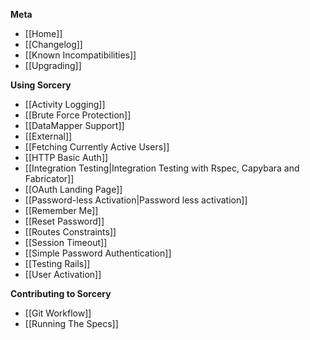 **Meta**
* [[Home]]
* [[Changelog]]
* [[Known Incompatibilities]]
* [[Upgrading]]

**Using Sorcery**
* [[Activity Logging]]
* [[Brute Force Protection]]
* [[DataMapper Support]]
* [[External]]
* [[Fetching Currently Active Users]]
* [[HTTP Basic Auth]]
* [[Integration Testing|Integration Testing with Rspec, Capybara and Fabricator]]
* [[OAuth Landing Page]]
* [[Password-less Activation|Password less activation]]
* [[Remember Me]]
* [[Reset Password]]
* [[Routes Constraints]]
* [[Session Timeout]]
* [[Simple Password Authentication]]
* [[Testing Rails]]
* [[User Activation]]

**Contributing to Sorcery**
* [[Git Workflow]]
* [[Running The Specs]]